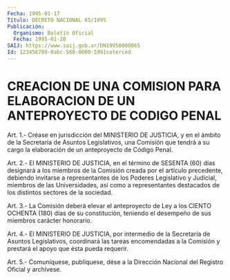 ```yaml
---
Fecha: 1995-01-17
Título: DECRETO NACIONAL 65/1995
Publicación:
  Organismo: Boletín Oficial
  Fecha: 1995-01-20
SAIJ: https://www.saij.gob.ar/DN19950000065
Id: 123456789-0abc-560-0000-5991soterced
---
```

# CREACION DE UNA COMISION PARA ELABORACION DE UN ANTEPROYECTO DE CODIGO PENAL

<a id="1"></a>
Art.  1.- Créase en jurisdicción del MINISTERIO DE JUSTICIA, y en  el  ámbito  de  la  Secretaría  de  Asuntos  Legislativos,  una Comisión  que  tendrá  a su cargo la elaboración de un anteproyecto de Código Penal.

<a id="2"></a>
Art.  2.-  El MINISTERIO DE JUSTICIA, en el término de SESENTA (60) días designará  a  los  miembros  de la Comisión creada por el artículo precedente, debiendo invitarse  a  representantes  de  los Poderes  Legislativo y Judicial, miembros de las Universidades, así como a representantes  destacados  de  los distintos sectores de la sociedad.

<a id="3"></a>
Art. 3.- La Comisión deberá elevar el anteproyecto de Ley a los CIENTO   OCHENTA  (180)  días  de  su  constitución,  teniendo  el desempeño de sus miembros carácter honorario.

<a id="4"></a>
Art.  4.-  El  MINISTERIO  DE  JUSTICIA,  por intermedio de la Secretaría    de  Asuntos  Legislativos,  coordinará  las    tareas encomendadas a  la  Comisión  y  prestará  el  apoyo que ésta pueda requerir.

<a id="5"></a>
Art. 5.- Comuníquese, publíquese, dése a la Dirección Nacional del Registro Oficial y archívese.